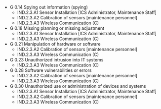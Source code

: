 * G 0.14 Spying out information (spying)
  * IND.2.3.A1 Sensor Installation [ICS Administrator, Maintenance Staff]
  * IND.2.3.A2 Calibration of sensors [maintenance personnel]
  * IND.2.3.A3 Wireless Communication (C)
* G 0.18 Missing planning or missing adjustment
  * IND.2.3.A1 Sensor Installation [ICS Administrator, Maintenance Staff]
  * IND.2.3.A3 Wireless Communication (C)
* G 0.21 Manipulation of hardware or software
  * IND.2.3.A2 Calibration of sensors [maintenance personnel]
  * IND.2.3.A3 Wireless Communication (C)
* G 0.23 Unauthorized intrusion into IT systems
  * IND.2.3.A3 Wireless Communication (C)
* G 0.28 Software vulnerabilities or errors
  * IND.2.3.A2 Calibration of sensors [maintenance personnel]
  * IND.2.3.A3 Wireless Communication (C)
* G 0.30 Unauthorized use or administration of devices and systems
  * IND.2.3.A1 Sensor Installation [ICS Administrator, Maintenance Staff]
  * IND.2.3.A2 Calibration of sensors [maintenance personnel]
  * IND.2.3.A3 Wireless Communication (C)
